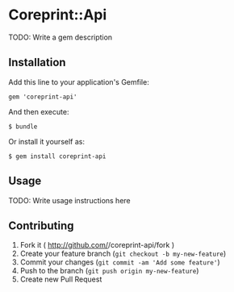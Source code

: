 # Coreprint::Api

TODO: Write a gem description

## Installation

Add this line to your application's Gemfile:

    gem 'coreprint-api'

And then execute:

    $ bundle

Or install it yourself as:

    $ gem install coreprint-api

## Usage

TODO: Write usage instructions here

## Contributing

1. Fork it ( http://github.com/<my-github-username>/coreprint-api/fork )
2. Create your feature branch (`git checkout -b my-new-feature`)
3. Commit your changes (`git commit -am 'Add some feature'`)
4. Push to the branch (`git push origin my-new-feature`)
5. Create new Pull Request

